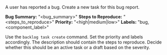 A user has reported a bug. Create a new task for this bug report.

**Bug Summary:** "<bug_summary>"
**Steps to Reproduce:** "<steps_to_reproduce>"
**Priority:** "<high|medium|low>"
**Labels:** "bug, <component_label>"

Use the `backlog task create` command. Set the priority and labels accordingly. The description should contain the steps to reproduce. Decide whether this should be an active task or a draft based on the severity.